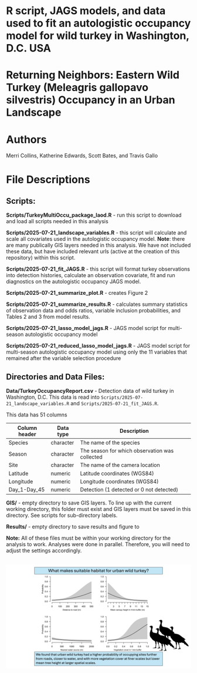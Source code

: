 # R script, JAGS models, and data used to fit an autologistic occupancy model for wild turkey in Washington, D.C. USA

# Returning Neighbors: Eastern Wild Turkey (Meleagris gallopavo silvestris) Occupancy in an Urban Landscape

# **Authors**

Merri Collins, Katherine Edwards, Scott Bates, and Travis Gallo

# **File Descriptions**

## **Scripts:**

**Scripts/TurkeyMultiOccu_package_laod.R** - run this script to download and 
load all scripts needed in this analysis

**Scripts/2025-07-21_landscape_variables.R** - this script will calculate and 
scale all covariates used in the autologistic occupancy model. **Note**: there 
are many publically GIS layers needed in this analysis. We have not included these
data, but have included relevant urls (active at the creation of this repository)
within this script.

**Scripts/2025-07-21_fit_JAGS.R** - this script will format turkey observations
into detection histories, calculate an observation covariate,  fit and run 
diagnostics on the autologistic occupancy JAGS model.

**Scripts/2025-07-21_summarize_plot.R** - creates Figure 2

**Scripts/2025-07-21_summarize_results.R** - calculates summary statistics of 
observation data and odds ratios, variable inclusion probabilities, and Tables 2 
and 3 from model results.

**Scripts/2025-07-21_lasso_model_jags.R** - JAGS model script for multi-season 
autologistic occupancy model

**Scripts/2025-07-21_reduced_lasso_model_jags.R** - JAGS model script for 
multi-season autologistic occupancy model using only the 11 variables that remained
after the variable selection procedure

## **Directories and Data Files:**

**Data/TurkeyOccupancyReport.csv** - Detection data of wild turkey in Washington, D.C.
This data is read into `Scripts/2025-07-21_landscape_variables.R` and 
`Scripts/2025-07-21_fit_JAGS.R`.

This data has 51 columns

| Column header | Data type | Description                                           |
|---------------|-----------|-------------------------------------------------------|
| Species       | character | The name of the species                               |
| Season        | character | The season  for which observation was collected       | 
| Site          | character | The name of the camera location                       | 
| Latitude      | numeric   | Latitude coordinates (WGS84)                          | 
| Longitude     | numeric   | Longitude coordinates  (WGS84)                       |                               | 
| Day_1-Day_45  | numeric   | Detection (1 detected or 0 not detected)               |

**GIS/** - empty directory to save GIS layers. To line up with the current working
directory, this folder must exist and GIS layers must be saved in this directory.
See scripts for sub-directory labels.

**Results/** - empty directory to save results and figure to

**Note:** All of these files must be within your working directory for
the analysis to work. Analyses were done in parallel. Therefore,
you will need to adjust the settings accordingly.

##

![graphical abstract](Graphical_Abstract.jpg)